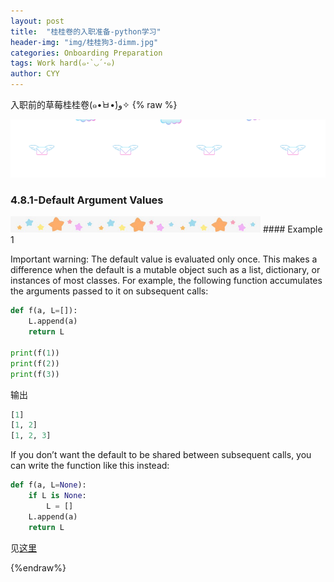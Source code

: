 ```yaml
---
layout: post
title:  "桂桂卷的入职准备-python学习"
header-img: "img/桂桂狗3-dimm.jpg"
categories: Onboarding Preparation
tags: Work hard(๑･`◡´･๑)
author: CYY
---
```


入职前的草莓桂桂卷(๑•̀ㅂ•́)و✧
{% raw %}

![image](/img/split-line1.gif)
### 4.8.1-Default Argument Values

<img src="/img/split-line4.jpg" alt="drawing" width="400"/>
#### Example 1

Important warning: The default value is evaluated only once. This makes a difference when the default is a mutable object such as a list, dictionary, or instances of most classes. For example, the following function accumulates the arguments passed to it on subsequent calls:

```python
def f(a, L=[]):
    L.append(a)
    return L

print(f(1))
print(f(2)) 
print(f(3))
```

输出
```python
[1]
[1, 2]
[1, 2, 3]
```
If you don’t want the default to be shared between subsequent calls, you can write the function like this instead:
```python
def f(a, L=None):
    if L is None:
        L = []
    L.append(a)
    return L
```

见[这里](https://docs.python.org/3/tutorial/controlflow.html)

{%endraw%}


